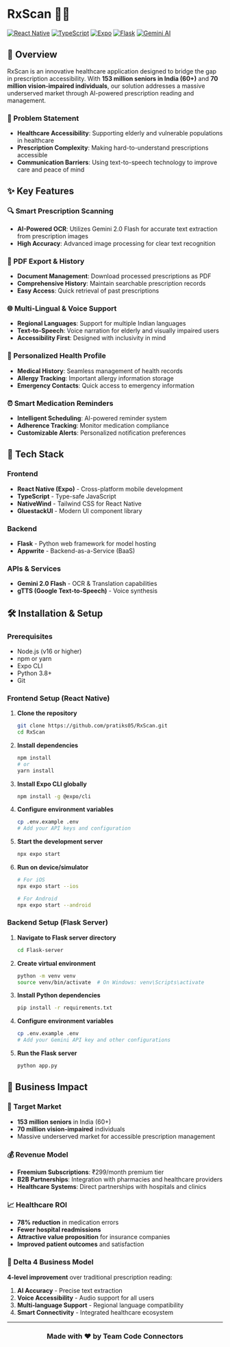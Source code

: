 # RxScan 📱💊


[![React Native](https://img.shields.io/badge/React%20Native-20232A?style=for-the-badge&logo=react&logoColor=61DAFB)](https://reactnative.dev/)
[![TypeScript](https://img.shields.io/badge/TypeScript-007ACC?style=for-the-badge&logo=typescript&logoColor=white)](https://www.typescriptlang.org/)
[![Expo](https://img.shields.io/badge/Expo-1B1F23?style=for-the-badge&logo=expo&logoColor=white)](https://expo.dev/)
[![Flask](https://img.shields.io/badge/Flask-000000?style=for-the-badge&logo=flask&logoColor=white)](https://flask.palletsprojects.com/)
[![Gemini AI](https://img.shields.io/badge/Gemini%20AI-4285F4?style=for-the-badge&logo=google&logoColor=white)](https://ai.google.dev/)

## 🌟 Overview

RxScan is an innovative healthcare application designed to bridge the gap in prescription accessibility. With **153 million seniors in India (60+)** and **70 million vision-impaired individuals**, our solution addresses a massive underserved market through AI-powered prescription reading and management.

### 🎯 Problem Statement

- **Healthcare Accessibility**: Supporting elderly and vulnerable populations in healthcare
- **Prescription Complexity**: Making hard-to-understand prescriptions accessible
- **Communication Barriers**: Using text-to-speech technology to improve care and peace of mind

## ✨ Key Features

### 🔍 Smart Prescription Scanning
- **AI-Powered OCR**: Utilizes Gemini 2.0 Flash for accurate text extraction from prescription images
- **High Accuracy**: Advanced image processing for clear text recognition

### 📄 PDF Export & History
- **Document Management**: Download processed prescriptions as PDF
- **Comprehensive History**: Maintain searchable prescription records
- **Easy Access**: Quick retrieval of past prescriptions

### 🌐 Multi-Lingual & Voice Support
- **Regional Languages**: Support for multiple Indian languages
- **Text-to-Speech**: Voice narration for elderly and visually impaired users
- **Accessibility First**: Designed with inclusivity in mind

### 👤 Personalized Health Profile
- **Medical History**: Seamless management of health records
- **Allergy Tracking**: Important allergy information storage
- **Emergency Contacts**: Quick access to emergency information

### ⏰ Smart Medication Reminders
- **Intelligent Scheduling**: AI-powered reminder system
- **Adherence Tracking**: Monitor medication compliance
- **Customizable Alerts**: Personalized notification preferences

## 🚀 Tech Stack

### Frontend
- **React Native (Expo)** - Cross-platform mobile development
- **TypeScript** - Type-safe JavaScript
- **NativeWind** - Tailwind CSS for React Native
- **GluestackUI** - Modern UI component library

### Backend
- **Flask** - Python web framework for model hosting
- **Appwrite** - Backend-as-a-Service (BaaS)

### APIs & Services
- **Gemini 2.0 Flash** - OCR & Translation capabilities
- **gTTS (Google Text-to-Speech)** - Voice synthesis

## 🛠️ Installation & Setup

### Prerequisites
- Node.js (v16 or higher)
- npm or yarn
- Expo CLI
- Python 3.8+
- Git

### Frontend Setup (React Native)

1. **Clone the repository**
   ```bash
   git clone https://github.com/pratiks05/RxScan.git
   cd RxScan
   ```

2. **Install dependencies**
   ```bash
   npm install
   # or
   yarn install
   ```

3. **Install Expo CLI globally**
   ```bash
   npm install -g @expo/cli
   ```

4. **Configure environment variables**
   ```bash
   cp .env.example .env
   # Add your API keys and configuration
   ```

5. **Start the development server**
   ```bash
   npx expo start
   ```

6. **Run on device/simulator**
   ```bash
   # For iOS
   npx expo start --ios
   
   # For Android
   npx expo start --android
   ```

### Backend Setup (Flask Server)

1. **Navigate to Flask server directory**
   ```bash
   cd Flask-server
   ```

2. **Create virtual environment**
   ```bash
   python -m venv venv
   source venv/bin/activate  # On Windows: venv\Scripts\activate
   ```

3. **Install Python dependencies**
   ```bash
   pip install -r requirements.txt
   ```

4. **Configure environment variables**
   ```bash
   cp .env.example .env
   # Add your Gemini API key and other configurations
   ```

5. **Run the Flask server**
   ```bash
   python app.py
   ```



## 💼 Business Impact

### 🎯 Target Market
- **153 million seniors** in India (60+)
- **70 million vision-impaired** individuals
- Massive underserved market for accessible prescription management

### 💰 Revenue Model
- **Freemium Subscriptions**: ₹299/month premium tier
- **B2B Partnerships**: Integration with pharmacies and healthcare providers
- **Healthcare Systems**: Direct partnerships with hospitals and clinics

### 📈 Healthcare ROI
- **78% reduction** in medication errors
- **Fewer hospital readmissions**
- **Attractive value proposition** for insurance companies
- **Improved patient outcomes** and satisfaction

### 🚀 Delta 4 Business Model
**4-level improvement** over traditional prescription reading:
1. **AI Accuracy** - Precise text extraction
2. **Voice Accessibility** - Audio support for all users
3. **Multi-language Support** - Regional language compatibility
4. **Smart Connectivity** - Integrated healthcare ecosystem

---

<div align="center">
  <h3>Made with ❤️ by Team Code Connectors</h3>
</div>
